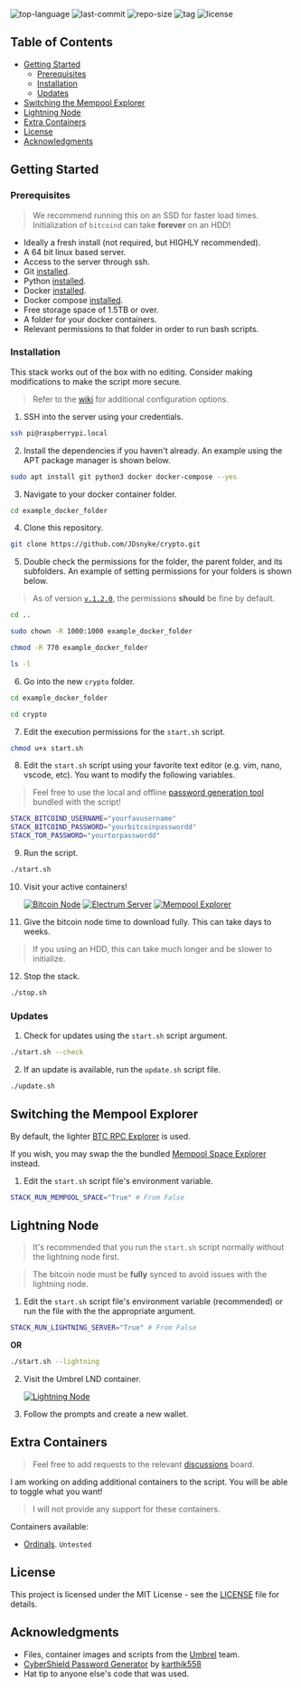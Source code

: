 ![top-language](https://img.shields.io/github/languages/top/JDsnyke/crypto) ![last-commit](https://img.shields.io/github/last-commit/JDsnyke/crypto) ![repo-size](https://img.shields.io/github/repo-size/JDsnyke/crypto) ![tag](https://img.shields.io/github/v/tag/JDsnyke/crypto) ![license](https://img.shields.io/github/license/JDsnyke/crypto)

## Table of Contents

- [Getting Started](#getting-started)
  - [Prerequisites](#prerequisites)
  - [Installation](#installation)
  - [Updates](#updates)
- [Switching the Mempool Explorer](#switching-the-mempool-explorer)
- [Lightning Node](#lightning-node)
- [Extra Containers](#extra-containers)
- [License](#license)
- [Acknowledgments](#acknowledgments)

## Getting Started

### Prerequisites

> We recommend running this on an SSD for faster load times. Initialization of `bitcoind` can take **forever** on an HDD!

- Ideally a fresh install (not required, but HIGHLY recommended).
- A 64 bit linux based server.
- Access to the server through ssh.
- Git [installed](https://git-scm.com/downloads/).
- Python [installed](https://www.python.org/downloads/).
- Docker [installed](https://docs.docker.com/get-docker/).
- Docker compose [installed](https://docs.docker.com/compose/install/).
- Free storage space of 1.5TB or over.
- A folder for your docker containers.
- Relevant permissions to that folder in order to run bash scripts.

### Installation

This stack works out of the box with no editing. Consider making modifications to make the script more secure.

> Refer to the [wiki](https://github.com/JDsnyke/crypto/wiki) for additional configuration options.

1. SSH into the server using your credentials.

```bash
ssh pi@raspberrypi.local
```

2. Install the dependencies if you haven't already. An example using the APT package manager is shown below.

```bash
sudo apt install git python3 docker docker-compose --yes
```

3. Navigate to your docker container folder.

```bash
cd example_docker_folder
```

4. Clone this repository.

```bash
git clone https://github.com/JDsnyke/crypto.git
```

5. Double check the permissions for the folder, the parent folder, and its subfolders. An example of setting permissions for your folders is shown below.

> As of version [`v.1.2.0`](https://github.com/JDsnyke/crypto/releases/tag/v.1.2.0), the permissions **should** be fine by default.

```bash
cd ..
```

```bash
sudo chown -R 1000:1000 example_docker_folder
```

```bash
chmod -R 770 example_docker_folder
```

```bash
ls -l
```

6. Go into the new `crypto` folder.

```bash
cd example_docker_folder
```

```bash
cd crypto
```

7. Edit the execution permissions for the `start.sh` script.

```bash
chmod u+x start.sh
```

8. Edit the `start.sh` script using your favorite text editor (e.g. vim, nano, vscode, etc). You want to modify the following variables.

> Feel free to use the local and offline [password generation tool](./scripts/password-generator/index.html) bundled with the script!

```bash
STACK_BITCOIND_USERNAME="yourfavusername"
STACK_BITCOIND_PASSWORD="yourbitcoinpasswordd"
STACK_TOR_PASSWORD="yourtorpasswordd"
```

9. Run the script.

```bash
./start.sh
```

10. Visit your active containers!

    [![Bitcoin Node](https://img.shields.io/badge/Bitcoin%20Node-orange.svg)](http://localhost:3005)
    [![Electrum Server](https://img.shields.io/badge/Electrum%20Server-blue.svg)](http://localhost:3006)
    [![Mempool Explorer](https://img.shields.io/badge/Mempool%20Explorer-purple.svg)](http://localhost:3007)

11. Give the bitcoin node time to download fully. This can take days to weeks.

> If you using an HDD, this can take much longer and be slower to initialize.

12. Stop the stack.

```bash
./stop.sh
```

### Updates

1. Check for updates using the `start.sh` script argument.

```bash
./start.sh --check
```

2. If an update is available, run the `update.sh` script file.

```bash
./update.sh
```

## Switching the Mempool Explorer

By default, the lighter [BTC RPC Explorer](https://apps.umbrel.com/app/btc-rpc-explorer) is used.

If you wish, you may swap the the bundled [Mempool Space Explorer](https://apps.umbrel.com/app/mempool) instead.

1. Edit the `start.sh` script file's environment variable.

```bash
STACK_RUN_MEMPOOL_SPACE="True" # From False
```

## Lightning Node

> It's recommended that you run the `start.sh` script normally without the lightning node first.

> The bitcoin node must be **fully** synced to avoid issues with the lightning node.

1. Edit the `start.sh` script file's environment variable (recommended) or run the file with the the appropriate argument.

```bash
STACK_RUN_LIGHTNING_SERVER="True" # From False
```

**OR**

```bash
./start.sh --lightning
```

2. Visit the Umbrel LND container.

   [![Lightning Node](https://img.shields.io/badge/Lightning%20Node-green.svg)](http://localhost:3008)

3. Follow the prompts and create a new wallet.

## Extra Containers

> Feel free to add requests to the relevant [discussions](https://github.com/JDsnyke/crypto/discussions/6) board.

I am working on adding additional containers to the script. You will be able to toggle what you want!

> I will not provide any support for these containers.

Containers available:

- [Ordinals](https://apps.umbrel.com/app/ordinals). `Untested`

## License

This project is licensed under the MIT License - see the [LICENSE](https://github.com/JDsnyke/crypto/blob/main/LICENSE) file for details.

## Acknowledgments

- Files, container images and scripts from the [Umbrel](https://github.com/getumbrel) team.
- [CyberShield Password Generator](https://github.com/karthik558/CyberShield-Password-Generator) by [karthik558](https://github.com/karthik558)
- Hat tip to anyone else's code that was used.
